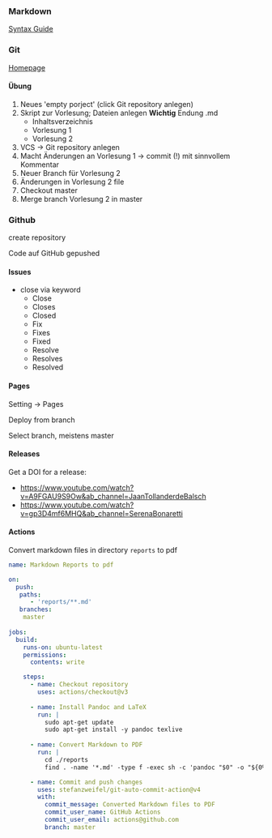 
### Markdown

[Syntax Guide](https://www.markdownguide.org/basic-syntax/)

### Git
[Homepage](https://git-scm.com/)

#### Übung

1. Neues 'empty porject' (click Git repository anlegen)
2. Skript zur Vorlesung; Dateien anlegen **Wichtig** Endung .md
    - Inhaltsverzeichnis
    - Vorlesung 1
    - Vorlesung 2
3. VCS -> Git repository anlegen
4. Macht Änderungen an Vorlesung 1 -> commit (!) mit sinnvollem Kommentar
5. Neuer Branch für Vorlesung 2
6. Änderungen in Vorlesung 2 file
7. Checkout master
8. Merge branch Vorlesung 2 in master

### Github

create repository

Code auf GitHub gepushed


#### Issues

- close via keyword
    - Close
    - Closes
    - Closed
    - Fix
    - Fixes
    - Fixed
    - Resolve
    - Resolves
    - Resolved

#### Pages

Setting -> Pages

Deploy from branch

Select branch, meistens master

#### Releases

Get a DOI for a release:

- https://www.youtube.com/watch?v=A9FGAU9S9Ow&ab_channel=JaanTollanderdeBalsch
- https://www.youtube.com/watch?v=gp3D4mf6MHQ&ab_channel=SerenaBonaretti


#### Actions
Convert markdown files in directory `reports` to pdf
```yaml
name: Markdown Reports to pdf

on:
  push:
   paths:
      - 'reports/**.md'
   branches: 
    master
   
jobs:
  build:
    runs-on: ubuntu-latest
    permissions:
      contents: write

    steps:
      - name: Checkout repository
        uses: actions/checkout@v3
        
      - name: Install Pandoc and LaTeX
        run: |
          sudo apt-get update
          sudo apt-get install -y pandoc texlive
        
      - name: Convert Markdown to PDF
        run: |
          cd ./reports
          find . -name '*.md' -type f -exec sh -c 'pandoc "$0" -o "${0%.md}.pdf"' {} \;

      - name: Commit and push changes
        uses: stefanzweifel/git-auto-commit-action@v4
        with:
          commit_message: Converted Markdown files to PDF
          commit_user_name: GitHub Actions
          commit_user_email: actions@github.com
          branch: master
```
